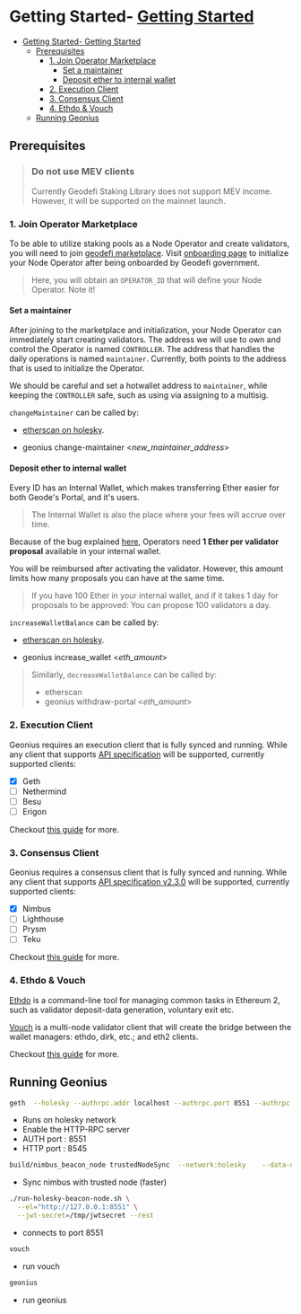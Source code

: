# Getting Started- [Getting Started](#getting-started)

- [Getting Started- Getting Started](#getting-started--getting-started)
  - [Prerequisites](#prerequisites)
    - [1. Join Operator Marketplace](#1-join-operator-marketplace)
      - [Set a maintainer](#set-a-maintainer)
      - [Deposit ether to internal wallet](#deposit-ether-to-internal-wallet)
    - [2. Execution Client](#2-execution-client)
    - [3. Consensus Client](#3-consensus-client)
    - [4. Ethdo \& Vouch](#4-ethdo--vouch)
  - [Running Geonius](#running-geonius)

## Prerequisites

> ### Do not use MEV clients
>
> Currently Geodefi Staking Library does not support MEV income.
> However, it will be supported on the mainnet launch.

### 1. Join Operator Marketplace

To be able to utilize staking pools as a Node Operator and create validators, you will need to join [geodefi marketplace](https://www.info.geode.fi/operators). Visit [onboarding page](join.geode.fi) to initialize your Node Operator after being onboarded by Geodefi government.

> Here, you will obtain an `OPERATOR_ID` that will define your Node Operator. Note it!

#### Set a maintainer

After joining to the marketplace and initialization, your Node Operator can immediately start creating validators. The address we will use to own and control the Operator is named `CONTROLLER`. The address that handles the daily operations is named `maintainer`. Currently, both points to the address that is used to initialize the Operator.

We should be careful and set a hotwallet address to `maintainer`, while keeping the `CONTROLLER` safe, such as using via assigning to a multisig.

`changeMaintainer` can be called by:

- [etherscan on holesky](https://holesky.etherscan.io/address/0x181C0F3103116Cc02665365c7a5E5574db011D38#writeProxyContract#F5).
<!-- TODO: how to achieve this? -->
- geonius change-maintainer <_new_maintainer_address_>

#### Deposit ether to internal wallet

Every ID has an Internal Wallet, which makes transferring Ether easier for both Geode's Portal, and it's users.

> The Internal Wallet is also the place where your fees will accrue over time.

Because of the bug explained [here](https://medium.com/immunefi/rocketpool-lido-frontrunning-bug-fix-postmortem-e701f26d7971), Operators need **1 Ether per validator proposal** available in your internal wallet.

You will be reimbursed after activating the validator. However, this amount limits how many proposals you can have at the same time.

> If you have 100 Ether in your internal wallet, and if it takes 1 day for proposals to be approved:
> You can propose 100 validators a day.

`increaseWalletBalance` can be called by:

- [etherscan on holesky](https://holesky.etherscan.io/address/0x181C0F3103116Cc02665365c7a5E5574db011D38#writeProxyContract#F12).
<!-- TODO: how to achieve this? -->
- geonius increase_wallet <_eth_amount_>

> Similarly, `decreaseWalletBalance` can be called by:
>
> - etherscan
> - geonius withdraw-portal <_eth_amount_>

### 2. Execution Client

Geonius requires an execution client that is fully synced and running.
While any client that supports [API specification](https://ethereum.github.io/execution-apis/api-documentation/) will be supported, currently supported clients:

- [x] Geth
- [ ] Nethermind
- [ ] Besu
- [ ] Erigon

Checkout [this guide](./docs/guides/execution_clients.md) for more.

### 3. Consensus Client

Geonius requires a consensus client that is fully synced and running.
While any client that supports [API specification v2.3.0](https://ethereum.github.io/beacon-APIs/?urls.primaryName=v2.3.0) will be supported, currently supported clients:

- [x] Nimbus
- [ ] Lighthouse
- [ ] Prysm
- [ ] Teku

Checkout [this guide](./docs/guides/consensus_clients.md) for more.

### 4. Ethdo & Vouch

[Ethdo](https://github.com/wealdtech/ethdo) is a command-line tool for managing common tasks in Ethereum 2, such as validator deposit-data generation, voluntary exit etc.

[Vouch](https://github.com/attestantio/vouch) is a multi-node validator client that will create the bridge between the wallet managers: ethdo, dirk, etc.; and eth2 clients.

Checkout [this guide](./docs/guides/ethdo_vouch.md) for more.

## Running Geonius

<!-- TODO: check -->

```bash
geth  --holesky --authrpc.addr localhost --authrpc.port 8551 --authrpc.vhosts localhost --authrpc.jwtsecret /tmp/jwtsecret --http --http.api eth,net,engine,admin --snapshot=false
```

- Runs on holesky network
- Enable the HTTP-RPC server
- AUTH port : 8551
- HTTP port : 8545

```bash
build/nimbus_beacon_node trustedNodeSync  --network:holesky    --data-dir=build/data/shared_holesky_0    --trusted-node-url="https://checkpoint-sync.holesky.ethpandaops.io"
```

- Sync nimbus with trusted node (faster)

```bash
./run-holesky-beacon-node.sh \
  --el="http://127.0.0.1:8551" \
  --jwt-secret=/tmp/jwtsecret --rest
```

- connects to port 8551

```bash
vouch
```

- run vouch

```bash
geonius
```

- run geonius
